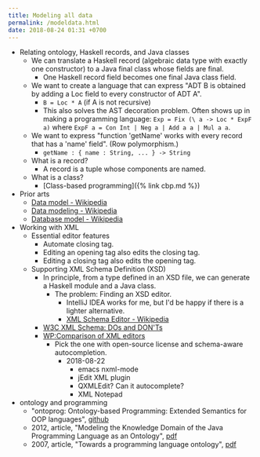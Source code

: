 ```yaml
---
title: Modeling all data
permalink: /modeldata.html
date: 2018-08-24 01:31 +0700
---
```


- Relating ontology, Haskell records, and Java classes
    - We can translate a Haskell record (algebraic data type with exactly one constructor) to a Java final class whose fields are final.
        - One Haskell record field becomes one final Java class field.
    - We want to create a language that can express "ADT B is obtained by adding a Loc field to every constructor of ADT A".
        - `B = Loc * A` (if A is not recursive)
        - This also solves the AST decoration problem.
        Often shows up in making a programming language:
        `Exp = Fix (\ a -> Loc * ExpF a)` where `ExpF a = Con Int | Neg a | Add a a | Mul a a`.
    - We want to express "function 'getName' works with every record that has a 'name' field".
    (Row polymorphism.)
        - `getName : { name : String, ... } -> String`
    - What is a record?
        - A record is a tuple whose components are named.
    - What is a class?
        - [Class-based programming]({% link cbp.md %})
- Prior arts
    - [Data model - Wikipedia](https://en.wikipedia.org/wiki/Data_model)
    - [Data modeling - Wikipedia](https://en.wikipedia.org/wiki/Data_modeling)
    - [Database model - Wikipedia](https://en.wikipedia.org/wiki/Database_model)
- Working with XML
    - Essential editor features
        - Automate closing tag.
        - Editing an opening tag also edits the closing tag.
        - Editing a closing tag also edits the opening tag.
    - Supporting XML Schema Definition (XSD)
        - In principle, from a type defined in an XSD file, we can generate a Haskell module and a Java class.
            - The problem: Finding an XSD editor.
                - IntelliJ IDEA works for me, but I'd be happy if there is a lighter alternative.
                - [XML Schema Editor - Wikipedia](https://en.wikipedia.org/wiki/XML_Schema_Editor#cite_note-1)
        - [W3C XML Schema: DOs and DON'Ts](http://www.kohsuke.org/xmlschema/XMLSchemaDOsAndDONTs.html)
        - [WP:Comparison of XML editors](https://en.wikipedia.org/wiki/Comparison_of_XML_editors)
            - Pick the one with open-source license and schema-aware autocompletion.
                - 2018-08-22
                    - emacs nxml-mode
                    - jEdit XML plugin
                    - QXMLEdit? Can it autocomplete?
                    - XML Notepad
- ontology and programming
    - "ontoprog: Ontology-based Programming: Extended Semantics for OOP languages", [github](https://github.com/andreasBihlmaier/ontoprog)
    - 2012, article, "Modeling the Knowledge Domain of the Java Programming Language as an Ontology", [pdf](http://eeyem.eap.gr/wp-content/uploads/2017/06/11_ICWL2012.pdf)
    - 2007, article, "Towards a programming language ontology", [pdf](http://citeseerx.ist.psu.edu/viewdoc/download?doi=10.1.1.82.194&rep=rep1&type=pdf)
